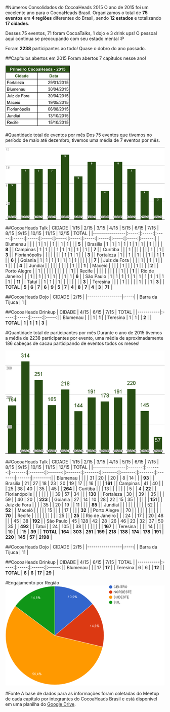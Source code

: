#Números Consolidados do CocoaHeads 2015
O ano de 2015 foi um excelente ano para o CocoaHeads Brasil. Organizamos o total de **75 eventos** em **4 regiões** diferentes do Brasil, sendo **12 estados** e totalizando **17 cidades**.

Desses 75 eventos, 71 foram CocoaTalks, 1 dojo e 3 drink ups! O pessoal aqui continua se preocupando com seu estado mental :P

Foram **2238** participantes ao todo! Quase o dobro do ano passado.

##Capítulos abertos em 2015
Foram abertos 7 capítulos nesse ano!

![](/_img/2015/abertura-capitulos-2015.png)

#Quantidade total de eventos por mês
Dos 75 eventos que tivemos no período de maio até dezembro, tivemos uma média de 7 eventos por mês.

![](/_img/2015/qtde-evento-mes.png)

##CocoaHeads Talk
| CIDADE         | 1/15  | 2/15  | 3/15  | 4/15  | 5/15  | 6/15  | 7/15  | 8/15  | 9/15  | 10/15 | 11/15 | 12/15 | TOTAL  | 
|----------------|:-----:|:-----:|:-----:|:-----:|:-----:|:-----:|:-----:|:-----:|:-----:|:-----:|:-----:|:-----:|:------:| 
| Blumenau       |       |       |       | 1     | 1     |       | 1     |       | 1     | 1     |       |       | **5**  | 
| Brasilia       | 1     | 1     | 1     | 1     | 1     | 1     | 1     |       | 1     |       |       |       | **8**  | 
| Campinas       | 1     | 1     |       |       | 1     | 1     | 1     |       | 1     |       | 1     |       | **7**  | 
| Curitiba       |       |       | 1     |       |       |       |       |       |       | 1     |       | 1     | **3**  | 
| Florianópolis  |       |       |       |       |       |       |       | 1     | 1     | 1     |       |       | **3**  | 
| Fortaleza      | 1     |       | 1     |       | 1     |       |       | 1     |       | 1     | 1     |       | **6**  | 
| Goiania        | 1     | 1     | 1     | 1     | 1     | 1     | 1     |       |       |       |       |       | **7**  | 
| Juiz de Fora   |       |       |       | 1     |       | 1     | 1     |       | 1     |       |       |       | **4**  | 
| Jundiaí        |       |       |       |       |       |       |       |       |       | 1     |       |       | **1**  | 
| Maceió         |       |       |       |       | 1     |       |       |       | 1     |       |       |       | **2**  | 
| Porto Alegre   |       | 1     |       |       |       |       |       |       |       |       |       |       | **1**  | 
| Recife         |       |       |       |       |       |       |       |       |       | 1     |       |       | **1**  | 
| Rio de Janeiro |       |       | 1     |       | 1     |       | 1     | 1     |       |       | 1     | 1     | **6**  | 
| São Paulo      | 1     | 1     | 1     | 1     | 1     | 1     | 1     | 1     | 1     | 1     | 1     |       | **11** | 
| Tatuí          |       | 1     | 1     |       | 1     |       |       |       |       |       |       |       | **3**  | 
| Teresina       |       |       |       | 1     |       |       |       |       | 1     |       |       | 1     | **3**  | 
| **TOTAL**      | **5** | **6** | **7** | **6** | **9** | **5** | **7** | **4** | **8** | **7** | **4** | **3** | **71** | 


##CocoaHeads Dojo
| CIDADE          | 2/15 | 
|-----------------|:----:| 
| Barra da Tijuca | 1    | 


##CocoaHeads Drinkup
| CIDADE    | 4/15  | 6/15  | 7/15  | TOTAL | 
|-----------|:-----:|:-----:|:-----:|:-----:| 
| Blumenau  |       |       | 1     | **1** | 
| Teresina  | 1     | 1     |       | **2** | 
| **TOTAL** | **1** | **1** | **1** | **3** | 


#Quantidade total de participantes por mês
Durante o ano de 2015 tivemos a média de 2238 participantes por evento, uma média de aproximadamente 186 cabeças de cacau participando de eventos todos os meses!

![](/_img/2015/qtde-participante-mes.png)

##CocoaHeads Talk
| CIDADE         | 1/15    | 2/15    | 3/15    | 4/15    | 5/15    | 6/15    | 7/15    | 8/15    | 9/15    | 10/15   | 11/15   | 12/15  | TOTAL    | 
|----------------|:-------:|:-------:|:-------:|:-------:|:-------:|:-------:|:-------:|:-------:|:-------:|:-------:|:-------:|:------:|:--------:| 
| Blumenau       |         |         |         | 31      | 20      |         | 20      |         | 8       | 14      |         |        | **93**   | 
| Brasilia       | 21      | 27      | 18      | 23      | 20      | 19      | 17      |         | 16      |         |         |        | **161**  | 
| Campinas       | 41      | 40      |         |         | 25      | 38      | 40      |         | 35      |         | 45      |        | **264**  | 
| Curitiba       |         |         | 13      |         |         |         |         |         |         | 5       |         | 4      | **22**   | 
| Florianópolis  |         |         |         |         |         |         |         | 39      | 57      | 34      |         |        | **130**  | 
| Fortaleza      | 30      |         | 39      |         | 35      |         |         | 59      |         | 40      | 20      |        | **223**  | 
| Goiania        | 27      | 14      | 10      | 28      | 22      | 15      | 35      |         |         |         |         |        | **151**  | 
| Juiz de Fora   |         |         |         | 35      |         | 20      | 19      |         | 11      |         |         |        | **85**   | 
| Jundiaí        |         |         |         |         |         |         |         |         |         | 52      |         |        | **52**   | 
| Maceió         |         |         |         |         | 15      |         |         |         | 17      |         |         |        | **32**   | 
| Porto Alegre   |         | 70      |         |         |         |         |         |         |         |         |         |        | **70**   | 
| Recife         |         |         |         |         |         |         |         |         |         | 25      |         |        | **25**   | 
| Rio de Janeiro |         |         | 24      |         | 17      |         | 20      | 48      |         |         | 45      | 38     | **192**  | 
| São Paulo      | 45      | 128     | 42      | 28      | 26      | 46      | 23      | 32      | 37      | 50      | 35      |        | **492**  | 
| Tatuí          |         | 24      | 105     |         | 38      |         |         |         |         |         |         |        | **167**  | 
| Teresina       |         |         |         | 14      |         |         |         |         | 10      |         |         | 15     | **39**   | 
| **TOTAL**      | **164** | **303** | **251** | **159** | **218** | **138** | **174** | **178** | **191** | **220** | **145** | **57** | **2198** | 


##CocoaHeads Dojo
| CIDADE          | 2/15 | 
|-----------------|:----:| 
| Barra da Tijuca | 11   | 


##CocoaHeads Drinkup
| CIDADE    | 4/15  | 6/15  | 7/15   | TOTAL  | 
|-----------|:-----:|:-----:|:------:|:------:| 
| Blumenau  |       |       | 17     | **17** | 
| Teresina  | 6     | 6     |        | **12** | 
| **TOTAL** | **6** | **6** | **17** | **29** |


#Engajamento por Região
![](/_img/2015/engajamento-por-regiao.png)


#Fonte
A base de dados para as informações foram coletadas do Meetup de cada capítulo por integrantes do CocoaHeads Brasil e está disponível em uma planilha do [Google Drive](https://docs.google.com/spreadsheets/d/1QfdDz2qclEF_pVSmgT2ixY4jV2rb-papuoZiV9ivj74/edit?usp=sharing).